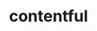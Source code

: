 ---
title: contentful
description: >-
  Contentful is a headless Content Management System (CMS)
opinion: >-
  It has the following strengths:
  
  - It is a fully managed hosted soloution
  
  - It has multiple APIs available for content retrieval

  - It has a rich text editor that generates a structured data model that is parseable on the client-side into multiple formats

  - It supports content migrations to manage cahnges to the content model

  It has the following weaknesses:

  - Its setup requires a technical person to model the content

link: 
  - https://www.contentful.com/
ring: adopt
quadrant: platforms
businessModel:
  - saas
projectIds:
  - diana-health
  - attend
---